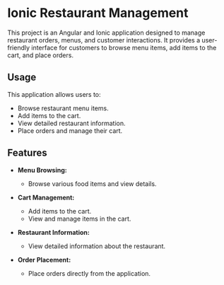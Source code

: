 # Ionic Restaurant Management

This project is an Angular and Ionic application designed to manage restaurant orders, menus, and customer interactions. It provides a user-friendly interface for customers to browse menu items, add items to the cart, and place orders.

## Usage

This application allows users to:
- Browse restaurant menu items.
- Add items to the cart.
- View detailed restaurant information.
- Place orders and manage their cart.

## Features

- **Menu Browsing:**
  - Browse various food items and view details.

- **Cart Management:**
  - Add items to the cart.
  - View and manage items in the cart.

- **Restaurant Information:**
  - View detailed information about the restaurant.

- **Order Placement:**
  - Place orders directly from the application.
